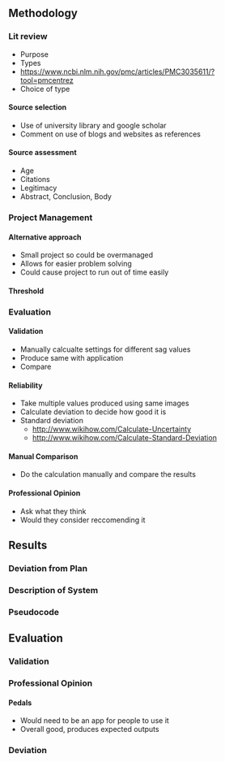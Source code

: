 ## Methodology
### Lit review
 - Purpose
 - Types
 - https://www.ncbi.nlm.nih.gov/pmc/articles/PMC3035611/?tool=pmcentrez
 - Choice of type
#### Source selection
 - Use of university library and google scholar
 - Comment on use of blogs and websites as references
#### Source assessment
 - Age
 - Citations
 - Legitimacy
 - Abstract, Conclusion, Body

### Project Management
#### Alternative approach
 - Small project so could be overmanaged
 - Allows for easier problem solving
 - Could cause project to run out of time easily

#### Threshold

### Evaluation
#### Validation
 - Manually calcualte settings for different sag values
 - Produce same with application
 - Compare

#### Reliability
 - Take multiple values produced using same images
 - Calculate deviation to decide how good it is
 - Standard deviation
     - http://www.wikihow.com/Calculate-Uncertainty
     - http://www.wikihow.com/Calculate-Standard-Deviation

#### Manual Comparison
 - Do the calculation manually and compare the results

#### Professional Opinion
 - Ask what they think
 - Would they consider reccomending it

## Results
### Deviation from Plan

### Description of System

### Pseudocode

## Evaluation
### Validation

### Professional Opinion
 #### Pedals
  - Would need to be an app for people to use it
  - Overall good, produces expected outputs

### Deviation
